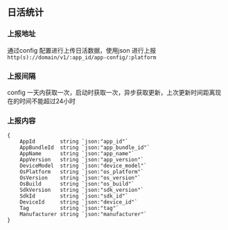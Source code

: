 ## 日活统计

### 上报地址
通过config 配置进行上传日活数据，使用json 进行上报
`http(s)://domain/v1/:app_id/app-config/:platform`

### 上报间隔
config 一天内获取一次，启动时获取一次，异步获取更新，上次更新时间距离现在的时间不能超过24小时

### 上报内容

```
{
	AppId        string `json:"app_id"`
	AppBundleId  string `json:"app_bundle_id"`
	AppName      string `json:"app_name"`
	AppVersion   string `json:"app_version"`
	DeviceModel  string `json:"device_model"`
	OsPlatform   string `json:"os_platform"`
	OsVersion    string `json:"os_version"`
	OsBuild      string `json:"os_build"`
	SdkVersion   string `json:"sdk_version"`
	SdkId        string `json:"sdk_id"`
	DeviceId     string `json:"device_id"`
	Tag          string `json:"tag"`
	Manufacturer string `json:"manufacturer"`
}
```


